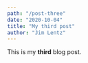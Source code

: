 ```yaml
---
path: "/post-three"
date: "2020-10-04"
title: "My third post"
author: "Jim Lentz"
---
```


This is my **third** blog post.